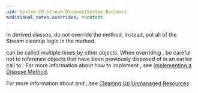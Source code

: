 ```yaml
---
uid: System.IO.Stream.Dispose(System.Boolean)
additional_notes.overrides: *content
---
```


<p>In derived classes, do not override the <xref href="System.IO.Stream.Close"></xref> method, instead, put all of the Stream cleanup logic in the <xref href="System.IO.Stream.Dispose(System.Boolean)"></xref> method.  
  
 <xref href="System.ComponentModel.Component.Dispose"></xref> can be called multiple times by other objects. When overriding <xref href="System.IO.Stream.Dispose(System.Boolean)"></xref>, be careful not to reference objects that have been previously disposed of in an earlier call to <xref href="System.ComponentModel.Component.Dispose"></xref>. For more information about how to implement <xref href="System.IO.Stream.Dispose(System.Boolean)"></xref>, see [Implementing a Dispose Method](~/docs/standard/garbage-collection/implementing-dispose.md).  
  
 For more information about <xref href="System.ComponentModel.Component.Dispose"></xref> and <xref href="System.Object.Finalize"></xref>, see [Cleaning Up Unmanaged Resources](~/docs/standard/garbage-collection/unmanaged.md).</p>


